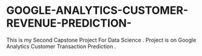 # GOOGLE-ANALYTICS-CUSTOMER-REVENUE-PREDICTION-
This is my Second Capstone Project For Data Science . Project is on Google Analytics Customer Transaction Prediction . 
